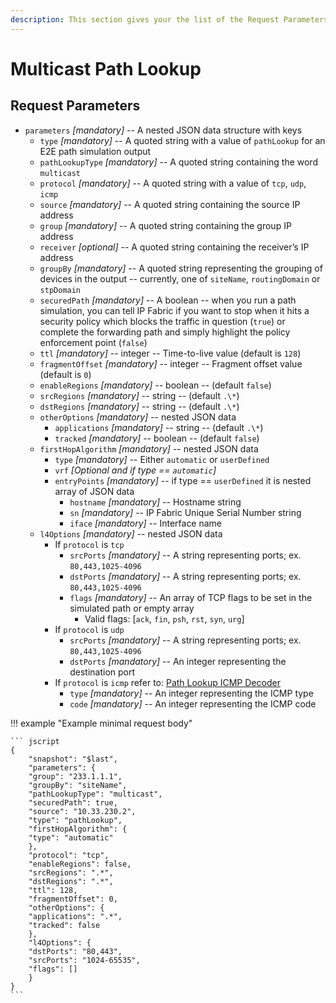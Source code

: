 ```yaml
---
description: This section gives your the list of the Request Parameters for the Multicast Path Lookup with an example.
---
```


# Multicast Path Lookup

## Request Parameters

- `parameters` _\[mandatory\]_ -- A nested JSON data structure with keys
  - `type` _\[mandatory\]_ -- A quoted string with a value of `pathLookup` for an E2E path simulation output
  - `pathLookupType` _\[mandatory\]_ -- A quoted string containing the word `multicast`
  - `protocol` _\[mandatory\]_ -- A quoted string with a value of `tcp`, `udp`, `icmp`
  - `source` _\[mandatory\]_ -- A quoted string containing the source IP address
  - `group` _\[mandatory\]_ -- A quoted string containing the group IP address
  - `receiver` _\[optional\]_ -- A quoted string containing the receiver’s IP address
  - `groupBy` _\[mandatory\]_ -- A quoted string representing the grouping of devices in the output -- currently, one of `siteName`, `routingDomain` or `stpDomain`
  - `securedPath` _\[mandatory\]_ -- A boolean -- when you run a path simulation, you can tell IP Fabric if you want to stop when it hits a security policy which blocks the traffic in question (`true`) or complete the forwarding path and simply highlight the policy enforcement point (`false`)
  - `ttl` _\[mandatory\]_ -- integer -- Time-to-live value (default is `128`)
  - `fragmentOffset` _\[mandatory\]_ -- integer -- Fragment offset value (default is `0`)
  - `enableRegions` _\[mandatory\]_ -- boolean -- (default `false`)
  - `srcRegions` _\[mandatory\]_ -- string -- (default `.\*`)
  - `dstRegions` _\[mandatory\]_ -- string -- (default `.\*`)
  - `otherOptions` _\[mandatory\]_ -- nested JSON data
    - `applications` _\[mandatory\]_ -- string -- (default `.\*`)
    - `tracked` _\[mandatory\]_ -- boolean -- (default `false`)
  - `firstHopAlgorithm` _\[mandatory\]_ -- nested JSON data
    - `type` _\[mandatory\]_ -- Either `automatic` or `userDefined`
    - `vrf` _\[Optional and if type == `automatic`\]_
    - `entryPoints` _\[mandatory\]_ -- if type == `userDefined` it is nested array of JSON data
      - `hostname` _\[mandatory\]_ -- Hostname string
      - `sn` _\[mandatory\]_ -- IP Fabric Unique Serial Number string
      - `iface` _\[mandatory\]_ -- Interface name
  - `l4Options` _\[mandatory\]_ -- nested JSON data
    - If `protocol` is `tcp`
      - `srcPorts` _\[mandatory\]_ -- A string representing ports; ex. `80,443,1025-4096`
      - `dstPorts` _\[mandatory\]_ -- A string representing ports; ex. `80,443,1025-4096`
      - `flags` _\[mandatory\]_ -- An array of TCP flags to be set in the simulated path or empty array
        - Valid flags: [`ack`, `fin`, `psh`, `rst`, `syn`, `urg`]
    - If `protocol` is `udp`
      - `srcPorts` _\[mandatory\]_ -- A string representing ports; ex. `80,443,1025-4096`
      - `dstPorts` _\[mandatory\]_ -- An integer representing the destination port
    - If `protocol` is `icmp` refer to: [Path Lookup ICMP Decoder](path_lookup_ICMP_decoder.md)
      - `type` _\[mandatory\]_ -- An integer representing the ICMP type
      - `code` _\[mandatory\]_ -- An integer representing the ICMP code

!!! example "Example minimal request body"

    ``` jscript
    {
        "snapshot": "$last",
        "parameters": {
        "group": "233.1.1.1",
        "groupBy": "siteName",
        "pathLookupType": "multicast",
        "securedPath": true,
        "source": "10.33.230.2",
        "type": "pathLookup",
        "firstHopAlgorithm": {
        "type": "automatic"
        },
        "protocol": "tcp",
        "enableRegions": false,
        "srcRegions": ".*",
        "dstRegions": ".*",
        "ttl": 128,
        "fragmentOffset": 0,
        "otherOptions": {
        "applications": ".*",
        "tracked": false
        },
        "l4Options": {
        "dstPorts": "80,443",
        "srcPorts": "1024-65535",
        "flags": []
        }
    }
    ```
